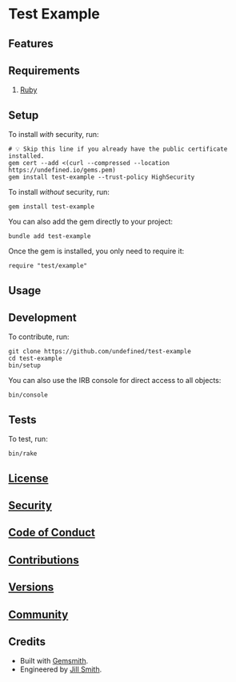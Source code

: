 # Test Example

<!-- Tocer[start]: Auto-generated, don't remove. -->
<!-- Tocer[finish]: Auto-generated, don't remove. -->

## Features

## Requirements

1. [Ruby](https://www.ruby-lang.org)

## Setup

To install _with_ security, run:

    # 💡 Skip this line if you already have the public certificate installed.
    gem cert --add <(curl --compressed --location https://undefined.io/gems.pem)
    gem install test-example --trust-policy HighSecurity

To install _without_ security, run:

    gem install test-example

You can also add the gem directly to your project:

    bundle add test-example

Once the gem is installed, you only need to require it:

    require "test/example"

## Usage

## Development

To contribute, run:

    git clone https://github.com/undefined/test-example
    cd test-example
    bin/setup

You can also use the IRB console for direct access to all objects:

    bin/console

## Tests

To test, run:

    bin/rake

## [License](https://undefined.io/policies/license)

## [Security](https://undefined.io/policies/security)

## [Code of Conduct](https://undefined.io/policies/code_of_conduct)

## [Contributions](https://undefined.io/policies/contributions)

## [Versions](https://undefined.io/projects/test-example/versions)

## [Community](https://undefined.io/community)

## Credits

- Built with [Gemsmith](https://alchemists.io/projects/gemsmith).
- Engineered by [Jill Smith](https://undefined.io/team/undefined).
